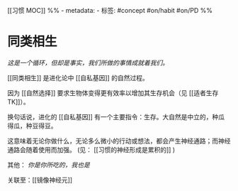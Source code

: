 [[习惯 MOC]]
%% - metadata:
	- 标签: #concept #on/habit #on/PD %% 
# 同类相生
*这是一个循环，但却是事实，我们所做的事情成就着我们。*

[[同类相生]] 是进化论中 [[自私基因]] 的自然过程。

因为 [[自然选择]] 要求生物体变得更有效率以增加其生存机会（见 [[适者生存 TK]]）。

换句话说，进化的 [[自私基因]] 有一个主要指令：生存。大自然是中立的，种瓜得瓜，种豆得豆。

这意味着无论你做什么，无论多么微小的行动或想法，都会产生神经通路；而神经通路会随着使用而加强。 (见： [[习惯的神经形成是累积的]] )

其他： *你是你所吃的，我也是*

关联至：[[镜像神经元]]
